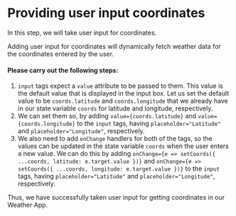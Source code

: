# Providing user input coordinates

In this step, we will take user input for coordinates.

Adding user input for coordinates will dynamically fetch weather data for the coordinates entered by the user.

#### Please carry out the following steps:

1. `input` tags expect a `value` attribute to be passed to them. This value is the default value that is displayed in the input box. Let us set the default value to be `coords.latitude` and `coords.longitude` that we already have in our state variable `coords` for latitude and longitude, respectively.
2. We can set them so, by adding `value={coords.latitude}` and `value={coords.longitude}` to the `input` tags, having `placeholder="Latitude"` and `placeholder="Longitude"`, respectively.
3. We also need to add `onChange` handlers for both of the tags, so the values can be updated in the state variable `coords` when the user enters a new value. We can do this by adding `onChange={e => setCoords({ ...coords, latitude: e.target.value })}` and `onChange={e => setCoords({ ...coords, longitude: e.target.value })}` to the `input` tags, having `placeholder="Latitude"` and `placeholder="Longitude"`, respectively.

Thus, we have successfully taken user input for getting coordinates in our Weather App.
